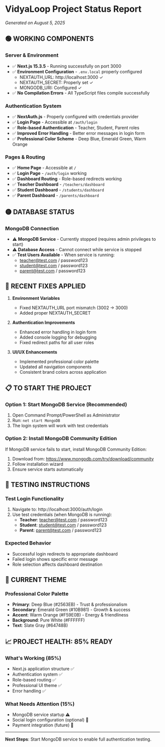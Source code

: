 # VidyaLoop Project Status Report
*Generated on August 5, 2025*

## 🟢 WORKING COMPONENTS

### Server & Environment
- ✅ **Next.js 15.3.5** - Running successfully on port 3000
- ✅ **Environment Configuration** - `.env.local` properly configured
  - NEXTAUTH_URL: http://localhost:3000 ✓
  - NEXTAUTH_SECRET: Properly set ✓
  - MONGODB_URI: Configured ✓
- ✅ **No Compilation Errors** - All TypeScript files compile successfully

### Authentication System
- ✅ **NextAuth.js** - Properly configured with credentials provider
- ✅ **Login Page** - Accessible at `/auth/login`
- ✅ **Role-based Authentication** - Teacher, Student, Parent roles
- ✅ **Improved Error Handling** - Better error messages in login form
- ✅ **Professional Color Scheme** - Deep Blue, Emerald Green, Warm Orange

### Pages & Routing
- ✅ **Home Page** - Accessible at `/`
- ✅ **Login Page** - `/auth/login` working
- ✅ **Dashboard Routing** - Role-based redirects working
- ✅ **Teacher Dashboard** - `/teachers/dashboard`
- ✅ **Student Dashboard** - `/students/dashboard` 
- ✅ **Parent Dashboard** - `/parents/dashboard`

## 🟡 DATABASE STATUS

### MongoDB Connection
- ⚠️ **MongoDB Service** - Currently stopped (requires admin privileges to start)
- ⚠️ **Database Access** - Cannot connect while service is stopped
- ✅ **Test Users Available** - When service is running:
  - teacher@test.com / password123
  - student@test.com / password123
  - parent@test.com / password123

## 🔧 RECENT FIXES APPLIED

1. **Environment Variables**
   - Fixed NEXTAUTH_URL port mismatch (3002 → 3000)
   - Added proper NEXTAUTH_SECRET

2. **Authentication Improvements**
   - Enhanced error handling in login form
   - Added console logging for debugging
   - Fixed redirect paths for all user roles

3. **UI/UX Enhancements**
   - Implemented professional color palette
   - Updated all navigation components
   - Consistent brand colors across application

## 📋 TO START THE PROJECT

### Option 1: Start MongoDB Service (Recommended)
1. Open Command Prompt/PowerShell as Administrator
2. Run: `net start MongoDB`
3. The login system will work with test credentials

### Option 2: Install MongoDB Community Edition
If MongoDB service fails to start, install MongoDB Community Edition:
1. Download from: https://www.mongodb.com/try/download/community
2. Follow installation wizard
3. Ensure service starts automatically

## 🧪 TESTING INSTRUCTIONS

### Test Login Functionality
1. Navigate to: http://localhost:3000/auth/login
2. Use test credentials (when MongoDB is running):
   - **Teacher**: teacher@test.com / password123
   - **Student**: student@test.com / password123  
   - **Parent**: parent@test.com / password123

### Expected Behavior
- Successful login redirects to appropriate dashboard
- Failed login shows specific error message
- Role selection affects dashboard destination

## 🎨 CURRENT THEME

### Professional Color Palette
- **Primary**: Deep Blue (#2563EB) - Trust & professionalism
- **Secondary**: Emerald Green (#10B981) - Growth & success  
- **Accent**: Warm Orange (#F59E0B) - Energy & friendliness
- **Background**: Pure White (#FFFFFF)
- **Text**: Slate Gray (#64748B)

## 📈 PROJECT HEALTH: 85% READY

### What's Working (85%)
- Next.js application structure ✅
- Authentication system ✅
- Role-based routing ✅
- Professional UI theme ✅
- Error handling ✅

### What Needs Attention (15%)
- MongoDB service startup ⚠️
- Social login configuration (optional) 🔧
- Payment integration (future) 🔧

---

**Next Steps**: Start MongoDB service to enable full authentication testing.
